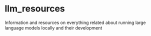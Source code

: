 # llm_resources
Information and resources on everything related about running large language models locally and their development
